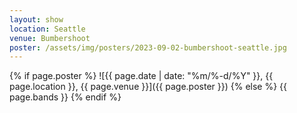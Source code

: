 ```yaml
---
layout: show
location: Seattle
venue: Bumbershoot
poster: /assets/img/posters/2023-09-02-bumbershoot-seattle.jpg
---
```


{% if page.poster %}
![{{ page.date | date: "%m/%-d/%Y" }}, {{ page.location }}, {{ page.venue }}]({{ page.poster }})
{% else %}
{{ page.bands }}
{% endif %}
